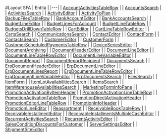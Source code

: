 #Layout SFA
| Entità | 
|---|
| [AccountActivitiesTableRow](./accountactivitiestablerowcontext.md) |
| [AccountsSearch](./accountssearchcontext.md) |
| [ActivitiesSearch](./activitiessearchcontext.md) |
| [ActivityEditor](./activityeditorcontext.md) |
| [ActivityToPlan](./activitytoplancontext.md) |
| [BackupFilesTableRow](./backupfilestablerowcontext.md) |
| [BankAccountEditor](./bankaccounteditorcontext.md) |
| [BankAccountsSearch](./bankaccountssearchcontext.md) |
| [BudgetLineEditor](./budgetlineeditorcontext.md) |
| [BudgetLinesForAccount](./budgetlinesforaccountcontext.md) |
| [BudgetLineTableRow](./budgetlinetablerowcontext.md) |
| [BudgetsDrillDownTableRow](./budgetsdrilldowntablerowcontext.md) |
| [CartEditor](./carteditorcontext.md) |
| [CartLineTableRowEditor](./cartlinetableroweditorcontext.md) |
| [CartsSearch](./cartssearchcontext.md) |
| [CommunicationsSearch](./communicationssearchcontext.md) |
| [ContactEditor](./contacteditorcontext.md) |
| [ContactForm](./contactformcontext.md) |
| [ContactsSearch](./contactssearchcontext.md) |
| [CustomerEditor](./customereditorcontext.md) |
| [CustomerForm](./customerformcontext.md) |
| [CustomerScheduledPaymentsTableRow](./customerscheduledpaymentstablerowcontext.md) |
| [DeviceSeriesEditor](./deviceserieseditorcontext.md) |
| [DocumentArchiving](./documentarchivingcontext.md) |
| [DocumentHeaderEditor](./documentheadereditorcontext.md) |
| [DocumentLineEditor](./documentlineeditorcontext.md) |
| [DocumentLineTableRowEditor](./documentlinetableroweditorcontext.md) |
| [DocumentLineVariableEditor](./documentlinevariableeditorcontext.md) |
| [DocumentReport](./documentreportcontext.md) |
| [DocumentReportRecipient](./documentreportrecipientcontext.md) |
| [DocumentsSearch](./documentssearchcontext.md) |
| [ErpDocumentHeaderEditor](./erpdocumentheadereditorcontext.md) |
| [ErpDocumentLineEditor](./erpdocumentlineeditorcontext.md) |
| [ErpDocumentLinesReport](./erpdocumentlinesreportcontext.md) |
| [ErpDocumentLineTableRowEditor](./erpdocumentlinetableroweditorcontext.md) |
| [ErpDocumentLineVariableEditor](./erpdocumentlinevariableeditorcontext.md) |
| [ErpDocumentsSearch](./erpdocumentssearchcontext.md) |
| [FilesSearch](./filessearchcontext.md) |
| [ItemForm](./itemformcontext.md) |
| [ItemLotAvailabilitiesSearch](./itemlotavailabilitiessearchcontext.md) |
| [ItemsSearch](./itemssearchcontext.md) |
| [ItemWarehouseAvailabilitiesSearch](./itemwarehouseavailabilitiessearchcontext.md) |
| [MarketingFormInfoPane](./marketingforminfopanecontext.md) |
| [PromotionActivationByItemHeader](./promotionactivationbyitemheadercontext.md) |
| [PromotionActivationLineTableRow](./promotionactivationlinetablerowcontext.md) |
| [PromotionActivationTableRow](./promotionactivationtablerowcontext.md) |
| [PromotionDirectActivationHeader](./promotiondirectactivationheadercontext.md) |
| [PromotionEditorLineTableRow](./promotioneditorlinetablerowcontext.md) |
| [PromotionInfoHeader](./promotioninfoheadercontext.md) |
| [PromotionLineEditor](./promotionlineeditorcontext.md) |
| [Reassortment](./reassortmentcontext.md) |
| [ReceivableBookTableRow](./receivablebooktablerowcontext.md) |
| [ReceivableInstallmentEditor](./receivableinstallmenteditorcontext.md) |
| [ReceivableInstallmentsMultipleCashEditor](./receivableinstallmentsmultiplecasheditorcontext.md) |
| [RecurrentActivitiesSearch](./recurrentactivitiessearchcontext.md) |
| [RecurrentActivityEditor](./recurrentactivityeditorcontext.md) |
| [SalesConditionDiscountsForCustomer](./salesconditiondiscountsforcustomercontext.md) |
| [ServerSettingsEditor](./serversettingseditorcontext.md) |
| [ShipmentSiteEditor](./shipmentsiteeditorcontext.md) |
